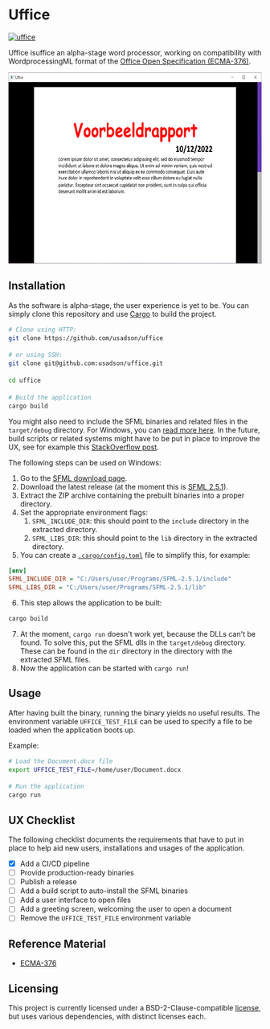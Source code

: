 # Uffice
[![uffice](https://github.com/usadson/uffice/actions/workflows/build.yaml/badge.svg)](https://github.com/usadson/uffice/actions/workflows/build.yaml)

Uffice isuffice an alpha-stage word processor, working on compatibility with WordprocessingML format of the [Office Open Specification (ECMA-376)](https://www.ecma-international.org/publications-and-standards/standards/ecma-376/).

<p align="center">
   <img src="docs/screenshot/quick-overview.png"
   alt="Size Limit comment in pull request about bundle size changes"
   width="641" height="380">
</p>

## Installation
As the software is alpha-stage, the user experience is yet to be. You can simply clone this repository and use [Cargo](https://doc.rust-lang.org/cargo/) to build the project.

```sh
# Clone using HTTP:
git clone https://github.com/usadson/uffice

# or using SSH:
git clone git@github.com:usadson/uffice.git

cd uffice

# Build the application
cargo build
```

You might also need to include the SFML binaries and related files in the `target/debug` directory. For Windows, you can [read more here](https://github.com/jeremyletang/rust-sfml/wiki/Windows#for-msvc-toolchains). In the future, build scripts or related systems might have to be put in place to improve the UX, see for example this [StackOverflow post](https://stackoverflow.com/questions/31630064/rust-sfml-linking-with-cc-failed-how-to-specify-lib-include-share-path).

The following steps can be used on Windows:
1. Go to the [SFML download page](https://www.sfml-dev.org/download.php).
2. Download the latest release (at the moment this is [SFML 2.5.1](https://www.sfml-dev.org/files/SFML-2.5.1-windows-vc15-64-bit.zip)).
3. Extract the ZIP archive containing the prebuilt binaries into a proper directory.
4. Set the appropriate environment flags:
   1. `SFML_INCLUDE_DIR`: this should point to the `include` directory in the extracted directory.
   2. `SFML_LIBS_DIR`: this should point to the `lib` directory in the extracted directory.
5. You can create a [`.cargo/config.toml`](https://doc.rust-lang.org/cargo/reference/config.html) file to simplify this, for example:
```ini
[env]
SFML_INCLUDE_DIR = "C:/Users/user/Programs/SFML-2.5.1/include"
SFML_LIBS_DIR = "C:/Users/user/Programs/SFML-2.5.1/lib"
```
6. This step allows the application to be built:
```sh
cargo build
```
7. At the moment, `cargo run` doesn't work yet, because the DLLs can't be found. To solve this, put the SFML dlls in the `target/debug` directory. These can be found in the `dir` directory in the directory with the extracted SFML files.
8. Now the application can be started with `cargo run`!

## Usage
After having built the binary, running the binary yields no useful results. The environment variable `UFFICE_TEST_FILE` can be used to specify a file to be loaded when the application boots up.

Example:
```sh
# Load the Document.docx file
export UFFICE_TEST_FILE=/home/user/Document.docx

# Run the application
cargo run
```

## UX Checklist
The following checklist documents the requirements that have to put in place to help aid new users, installations and usages of the application.

- [x] Add a CI/CD pipeline
- [ ] Provide production-ready binaries
- [ ] Publish a release
- [ ] Add a build script to auto-install the SFML binaries
- [ ] Add a user interface to open files
- [ ] Add a greeting screen, welcoming the user to open a document
- [ ] Remove the `UFFICE_TEST_FILE` environment variable

## Reference Material
- [ECMA-376](https://www.ecma-international.org/publications-and-standards/standards/ecma-376/)

## Licensing
This project is currently licensed under a BSD-2-Clause-compatible [license](LICENSE.md), but uses various dependencies, with distinct licenses each.
